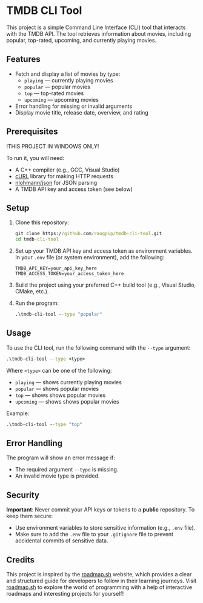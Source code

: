 # TMDB CLI Tool

This project is a simple Command Line Interface (CLI) tool that interacts with the TMDB API. The tool retrieves information about movies, including popular, top-rated, upcoming, and currently playing movies.

## Features

- Fetch and display a list of movies by type:
  - `playing` — currently playing movies
  - `popular` — popular movies
  - `top` — top-rated movies
  - `upcoming` — upcoming movies
- Error handling for missing or invalid arguments
- Display movie title, release date, overview, and rating

## Prerequisites

!THIS PROJECT IN WINDOWS ONLY!

To run it, you will need:

- A C++ compiler (e.g., GCC, Visual Studio)
- [cURL](https://curl.se/) library for making HTTP requests
- [nlohmann/json](https://github.com/nlohmann/json) for JSON parsing
- A TMDB API key and access token (see below)

## Setup

1. Clone this repository:

    ```cmd
    git clone https://github.com/raogpip/tmdb-cli-tool.git
    cd tmdb-cli-tool
    ```

2. Set up your TMDB API key and access token as environment variables. In your `.env` file (or system environment), add the following:

    ```
    TMDB_API_KEY=your_api_key_here
    TMDB_ACCESS_TOKEN=your_access_token_here
    ```

3. Build the project using your preferred C++ build tool (e.g., Visual Studio, CMake, etc.).
  
4. Run the program:

    ```cmd
    .\tmdb-cli-tool --type "popular"
    ```

## Usage

To use the CLI tool, run the following command with the `--type` argument:

```cmd
.\tmdb-cli-tool --type <type>
```

Where `<type>` can be one of the following:
- `playing` — shows currently playing movies
- `popular` — shows popular movies
- `top` — shows shows popular movies
- `upcoming` — shows shows popular movies

Example:
```cmd
.\tmdb-cli-tool --type "top"
```

## Error Handling

The program will show an error message if: 
- The required argument `--type` is missing.
- An invalid movie type is provided.


## Security

**Important**: Never commit your API keys or tokens to a **public** repository. To keep them secure:
- Use environment variables to store sensitive information (e.g., `.env` file).
- Make sure to add the `.env` file to your `.gitignore` file to prevent accidental commits of sensitive data.

## Credits 
This project is inspired by the [roadmap.sh](https://roadmap.sh/) website, which provides a clear and structured guide for developers to follow in their learning journeys.
Visit [roadmap.sh](https://roadmap.sh/) to explore the world of programming with a help of interactive roadmaps and interesting projects for yourself! 
